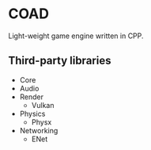 
# COAD
Light-weight game engine written in CPP.

## Third-party libraries
- Core
- Audio
- Render
  - Vulkan
- Physics
  - Physx
- Networking
  - ENet
